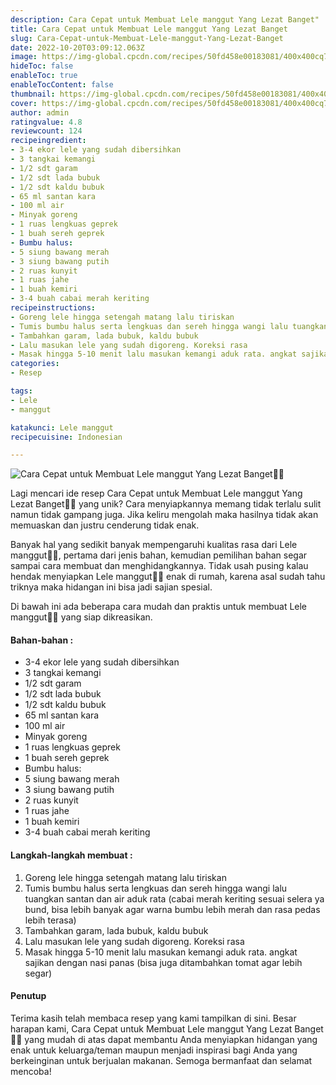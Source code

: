 ```yaml
---
description: Cara Cepat untuk Membuat Lele manggut Yang Lezat Banget"
title: Cara Cepat untuk Membuat Lele manggut Yang Lezat Banget
slug: Cara-Cepat-untuk-Membuat-Lele-manggut-Yang-Lezat-Banget
date: 2022-10-20T03:09:12.063Z
image: https://img-global.cpcdn.com/recipes/50fd458e00183081/400x400cq70/photo.jpg
hideToc: false
enableToc: true
enableTocContent: false
thumbnail: https://img-global.cpcdn.com/recipes/50fd458e00183081/400x400cq70/photo.jpg
cover: https://img-global.cpcdn.com/recipes/50fd458e00183081/400x400cq70/photo.jpg
author: admin
ratingvalue: 4.8
reviewcount: 124
recipeingredient:
- 3-4 ekor lele yang sudah dibersihkan
- 3 tangkai kemangi
- 1/2 sdt garam
- 1/2 sdt lada bubuk
- 1/2 sdt kaldu bubuk
- 65 ml santan kara
- 100 ml air
- Minyak goreng
- 1 ruas lengkuas geprek
- 1 buah sereh geprek
- Bumbu halus:
- 5 siung bawang merah
- 3 siung bawang putih
- 2 ruas kunyit
- 1 ruas jahe
- 1 buah kemiri
- 3-4 buah cabai merah keriting
recipeinstructions:
- Goreng lele hingga setengah matang lalu tiriskan
- Tumis bumbu halus serta lengkuas dan sereh hingga wangi lalu tuangkan santan dan air aduk rata (cabai merah keriting sesuai selera ya bund, bisa lebih banyak agar warna bumbu lebih merah dan rasa pedas lebih terasa)
- Tambahkan garam, lada bubuk, kaldu bubuk
- Lalu masukan lele yang sudah digoreng. Koreksi rasa
- Masak hingga 5-10 menit lalu masukan kemangi aduk rata. angkat sajikan dengan nasi panas (bisa juga ditambahkan tomat agar lebih segar)
categories:
- Resep

tags:
- Lele
- manggut

katakunci: Lele manggut
recipecuisine: Indonesian

---
```


![Cara Cepat untuk Membuat Lele manggut Yang Lezat Banget👩‍🍳](https://img-global.cpcdn.com/recipes/50fd458e00183081/400x400cq70/photo.jpg)

Lagi mencari ide resep Cara Cepat untuk Membuat Lele manggut Yang Lezat Banget👩‍🍳 yang unik? Cara menyiapkannya memang tidak terlalu sulit namun tidak gampang juga. Jika keliru mengolah maka hasilnya tidak akan memuaskan dan justru cenderung tidak enak.

Banyak hal yang sedikit banyak mempengaruhi kualitas rasa dari Lele manggut👩‍🍳, pertama dari jenis bahan, kemudian pemilihan bahan segar sampai cara membuat dan menghidangkannya. Tidak usah pusing kalau hendak menyiapkan Lele manggut👩‍🍳 enak di rumah, karena asal sudah tahu triknya maka hidangan ini bisa jadi sajian spesial.

Di bawah ini ada beberapa cara mudah dan praktis untuk membuat Lele manggut👩‍🍳 yang siap dikreasikan.

<!--inarticleads1-->

#### Bahan-bahan :

- 3-4 ekor lele yang sudah dibersihkan
- 3 tangkai kemangi
- 1/2 sdt garam
- 1/2 sdt lada bubuk
- 1/2 sdt kaldu bubuk
- 65 ml santan kara
- 100 ml air
- Minyak goreng
- 1 ruas lengkuas geprek
- 1 buah sereh geprek
- Bumbu halus:
- 5 siung bawang merah
- 3 siung bawang putih
- 2 ruas kunyit
- 1 ruas jahe
- 1 buah kemiri
- 3-4 buah cabai merah keriting

<!--inarticleads2-->

#### Langkah-langkah membuat :

1. Goreng lele hingga setengah matang lalu tiriskan
1. Tumis bumbu halus serta lengkuas dan sereh hingga wangi lalu tuangkan santan dan air aduk rata (cabai merah keriting sesuai selera ya bund, bisa lebih banyak agar warna bumbu lebih merah dan rasa pedas lebih terasa)
1. Tambahkan garam, lada bubuk, kaldu bubuk
1. Lalu masukan lele yang sudah digoreng. Koreksi rasa
1. Masak hingga 5-10 menit lalu masukan kemangi aduk rata. angkat sajikan dengan nasi panas (bisa juga ditambahkan tomat agar lebih segar)

#### Penutup

Terima kasih telah membaca resep yang kami tampilkan di sini. Besar harapan kami, Cara Cepat untuk Membuat Lele manggut Yang Lezat Banget👩‍🍳 yang mudah di atas dapat membantu Anda menyiapkan hidangan yang enak untuk keluarga/teman maupun menjadi inspirasi bagi Anda yang berkeinginan untuk berjualan makanan. Semoga bermanfaat dan selamat mencoba!